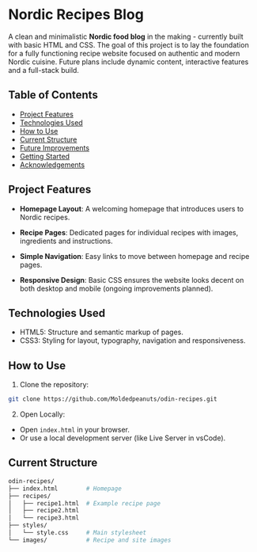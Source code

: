 # Nordic Recipes Blog

A clean and minimalistic **Nordic food blog** in the making - currently built with basic HTML and CSS. The goal of this project is to lay the foundation for a fully functioning recipe website focused on authentic and modern Nordic cuisine. Future plans include dynamic content, interactive features and a full-stack build.


## Table of Contents

- [Project Features](#project-features)
- [Technologies Used](#technologies-used)
- [How to Use](#how-to-use)
- [Current Structure](#current-structure)
- [Future Improvements](#future-improvements)
- [Getting Started](#getting-started)
- [Acknowledgements](#acknowledgements)



## Project Features
- **Homepage Layout**: A welcoming homepage that introduces users to Nordic recipes.

- **Recipe Pages**: Dedicated pages for individual recipes with images, ingredients and instructions.

- **Simple Navigation**: Easy links to move between homepage and recipe pages.

- **Responsive Design**: Basic CSS ensures the website looks decent on both desktop and mobile (ongoing improvements planned).


## Technologies Used

- HTML5: Structure and semantic markup of pages.
- CSS3: Styling for layout, typography, navigation and responsiveness.


## How to Use

1. Clone the repository:
```bash
git clone https://github.com/Moldedpeanuts/odin-recipes.git
```

2. Open Locally:
- Open `index.html` in your browser.
- Or use a local development server (like Live Server in vsCode).


## Current Structure 
```graphql
odin-recipes/
├── index.html        # Homepage
├── recipes/
│   ├── recipe1.html  # Example recipe page
│   ├── recipe2.html
│   └── recipe3.html
├── styles/
│   └── style.css     # Main stylesheet
└── images/           # Recipe and site images
```

